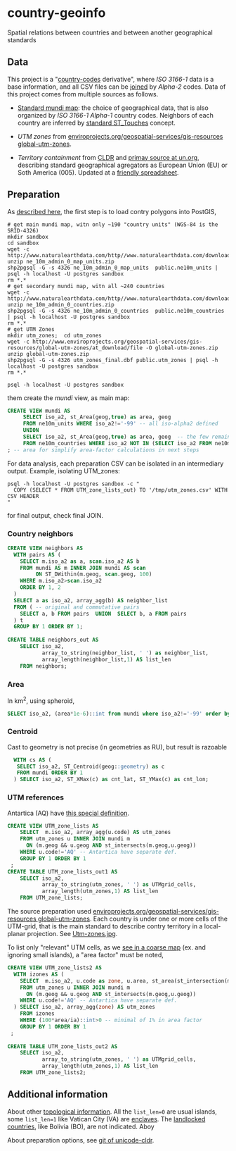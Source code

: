 # country-geoinfo
Spatial relations between countries and  between another geographical standards

## Data
This project is  a "[country-codes](https://github.com/datasets/country-codes) derivative",  where *ISO 3166-1* data is a base information, and all CSV files can be [joined](https://en.wikipedia.org/wiki/Join_(SQL)) by *Alpha-2* codes.
Data of this project comes from multiple sources as follows.

* [Standard mundi map](http://wiki.okfn.org/Datasets_preparation/Country-code_derivatives#Standard_mundi_map): the choice of geographical data, that is also organized by *ISO 3166-1 Alpha-1* country codes. Neighbors of each country are inferred by [standard ST_Touches](https://en.wikipedia.org/wiki/DE-9IM#Standards) concept.

* *UTM zones* from [enviroprojects.org/geospatial-services/gis-resources global-utm-zones](http://www.enviroprojects.org/geospatial-services/gis-resources/global-utm-zones/view).
 
* *Territory containment* from [CLDR](http://www.unicode.org/cldr/charts/28/supplemental/territory_containment_un_m_49.html) and [primay source at un.org](http://unstats.un.org/unsd/methods/m49/m49regin.htm), describing standard geographical agregators as European Union (EU) or Soth America (005).  Updated at a [friendly spreadsheet](https://docs.google.com/spreadsheets/d/15zt6TS8jZps11tUvX14BqmnErMl4xFMzhpDMldDde2Q/edit?usp=sharing).


## Preparation
As [described here](http://wiki.okfn.org/Datasets_preparation/Country-code_derivatives#Standard_mundi_map), the first step is to load contry polygons into PostGIS, 

```shell
# get main mundi map, witn only ~190 "country units" (WGS-84 is the SRID-4326)
mkdir sandbox
cd sandbox
wget -c http://www.naturalearthdata.com/http//www.naturalearthdata.com/download/10m/cultural/ne_10m_admin_0_map_units.zip
unzip ne_10m_admin_0_map_units.zip
shp2pgsql -G -s 4326 ne_10m_admin_0_map_units  public.ne10m_units | psql -h localhost -U postgres sandbox
rm *.*
# get secondary mundi map, witn all ~240 countries
wget -c http://www.naturalearthdata.com/http//www.naturalearthdata.com/download/10m/cultural/ne_10m_admin_0_countries.zip
unzip ne_10m_admin_0_countries.zip
shp2pgsql -G -s 4326 ne_10m_admin_0_countries  public.ne10m_countries | psql -h localhost -U postgres sandbox
rm *.*
# get UTM Zones
mkdir utm_zones;  cd utm_zones
wget -c http://www.enviroprojects.org/geospatial-services/gis-resources/global-utm-zones/at_download/file -O global-utm-zones.zip
unzip global-utm-zones.zip
shp2pgsql -G -s 4326 utm_zones_final.dbf public.utm_zones | psql -h localhost -U postgres sandbox
rm *.*

psql -h localhost -U postgres sandbox
```
them create the *mundi* view, as main map:
```sql
CREATE VIEW mundi AS
     SELECT iso_a2, st_Area(geog,true) as area, geog 
     FROM ne10m_units WHERE iso_a2!='-99' -- all iso-alpha2 defined
     UNION
     SELECT iso_a2, st_Area(geog,true) as area, geog  -- the few remained countries
     FROM ne10m_countries WHERE iso_a2 NOT IN (SELECT iso_a2 FROM ne10m_units)
; -- area for simplify area-factor calculations in next steps
```
For data analysis, each preparation CSV can be isolated in an intermediary output. Example, isolating UTM_zones:
```shell
psql -h localhost -U postgres sandbox -c "
  COPY (SELECT * FROM UTM_zone_lists_out) TO '/tmp/utm_zones.csv' WITH CSV HEADER
"
```
for final output, check final JOIN. 

### Country neighbors
```sql
CREATE VIEW neighbors AS
  WITH pairs AS (
    SELECT m.iso_a2 as a, scan.iso_a2 AS b
    FROM mundi AS m INNER JOIN mundi AS scan
         ON ST_DWithin(m.geog, scan.geog, 100)
    WHERE m.iso_a2>scan.iso_a2
    ORDER BY 1, 2
  )
  SELECT a as iso_a2, array_agg(b) AS neighbor_list
  FROM ( -- original and commutative pairs 
    SELECT a, b FROM pairs  UNION  SELECT b, a FROM pairs 
  ) t
  GROUP BY 1 ORDER BY 1;
  
CREATE TABLE neighbors_out AS 
    SELECT iso_a2, 
           array_to_string(neighbor_list, ' ') as neighbor_list, 
           array_length(neighbor_list,1) AS list_len 
    FROM neighbors;
```

### Area
In km<sup>2</sup>, using spheroid,
```sql
SELECT iso_a2, (area*1e-6)::int from mundi where iso_a2!='-99' order by 1;
```

### Centroid
Cast to geometry is not precise (in geometries as RU), but result is razoable
```sql
  WITH cs AS (
   SELECT iso_a2, ST_Centroid(geog::geometry) as c
   FROM mundi ORDER BY 1
  ) SELECT iso_a2, ST_XMax(c) as cnt_lat, ST_YMax(c) as cnt_lon;
```

### UTM references
Antartica (AQ) have [this special definition](http://portal.uni-freiburg.de/AntSDI/standardsspecifications/refsystemandprojections/projections/utm.gif/image_view_fullscreen).

```sql
CREATE VIEW UTM_zone_lists AS
    SELECT  m.iso_a2, array_agg(u.code) AS utm_zones
    FROM utm_zones u INNER JOIN mundi m 
      ON (m.geog && u.geog AND st_intersects(m.geog,u.geog))
    WHERE u.code!='AQ' -- Antartica have separate def.
    GROUP BY 1 ORDER BY 1
 ;
CREATE TABLE UTM_zone_lists_out1 AS 
    SELECT iso_a2, 
           array_to_string(utm_zones, ' ') as UTMgrid_cells, 
           array_length(utm_zones,1) AS list_len
    FROM UTM_zone_lists;
```

The source preparation used [enviroprojects.org/geospatial-services/gis-resources global-utm-zones](http://www.enviroprojects.org/geospatial-services/gis-resources/global-utm-zones/view).
Each country is under one or more cells of the UTM-grid, that is the main standard to describe contry territory in a local-planar projection. See [Utm-zones.jpg](https://upload.wikimedia.org/wikipedia/commons/e/ed/Utm-zones.jpg).

To list only "relevant" UTM cells, as we [see in a coarse map](http://earth-info.nga.mil/GandG/coordsys/grids/utm_1km_polyline_dloads.html) (ex. and ignoring small islands), a "area factor" must be noted, 

```sql
CREATE VIEW UTM_zone_lists2 AS
  WITH izones AS (
    SELECT  m.iso_a2, u.code as zone, u.area, st_area(st_intersection(m.geog,u.geog)) as ia
    FROM utm_zones u INNER JOIN mundi m 
      ON (m.geog && u.geog AND st_intersects(m.geog,u.geog))
    WHERE u.code!='AQ' -- Antartica have separate def.
  ) SELECT iso_a2, array_agg(zone) AS utm_zones
    FROM izones
    WHERE (100*area/ia)::int>0 -- minimal of 1% in area factor
    GROUP BY 1 ORDER BY 1
 ;
 
CREATE TABLE UTM_zone_lists_out2 AS 
    SELECT iso_a2, 
           array_to_string(utm_zones, ' ') as UTMgrid_cells, 
           array_length(utm_zones,1) AS list_len
    FROM UTM_zone_lists2;
```

## Additional information 

About other [topological information](https://en.wikipedia.org/wiki/DE-9IM). All the `list_len=0` are usual islands, some `list_len=1` like Vatican City (VA) are [enclaves](https://en.wikipedia.org/wiki/List_of_enclaves_and_exclaves). The [landlocked countries](https://en.wikipedia.org/wiki/Landlocked_country), like Bolivia (BO), are not indicated. Aboy

About preparation options, see [git of unicode-cldr](https://github.com/unicode-cldr/cldr-core).
